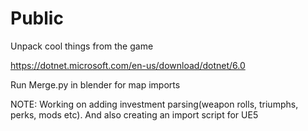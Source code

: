 # Public
Unpack cool things from the game

https://dotnet.microsoft.com/en-us/download/dotnet/6.0

Run Merge.py in blender for map imports

NOTE: Working on adding investment parsing(weapon rolls, triumphs, perks, mods etc). And also creating an import script for UE5
